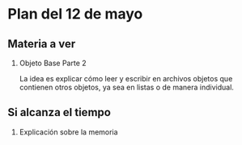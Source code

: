 # Plan del 12 de mayo

## Materia a ver

1. Objeto Base Parte 2

    La idea es explicar cómo leer y escribir en archivos objetos que contienen otros objetos, ya sea en listas o de manera individual.

## Si alcanza el tiempo

1. Explicación sobre la memoria
